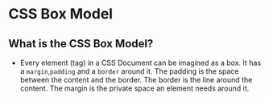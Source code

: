 # CSS Box Model

## What is the CSS Box Model?

* Every element (tag) in a CSS Document can be imagined as a box. It has a ```margin```,```padding``` and a ```border``` around it. The padding is the space between the content and the border. The border is the line around the content. The margin is the private space an element needs around it.